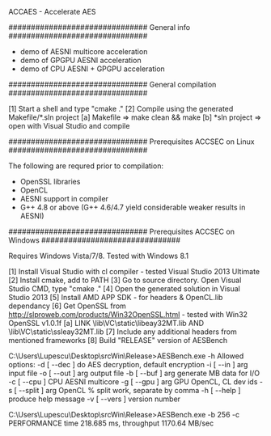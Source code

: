 ACCAES - Accelerate AES

###############################
General info
###############################

- demo of AESNI multicore acceleration
- demo of GPGPU AESNI acceleration
- demo of CPU AESNI + GPGPU acceleration

###############################
General compilation
###############################

[1] Start a shell and type "cmake ."
[2] Compile using the generated Makefile/*.sln project
	[a] Makefile => make clean && make
	[b] *sln project => open with Visual Studio and compile

###############################
Prerequisites ACCSEC on Linux
###############################

The following are requred prior to compilation:
- OpenSSL libraries
- OpenCL 
- AESNI support in compiler
- G++ 4.8 or above (G++ 4.6/4.7 yield considerable weaker results in AESNI)

###############################
Prerequisites ACCSEC on Windows
###############################

Requires Windows Vista/7/8. Tested with Windows 8.1

[1] Install Visual Studio with cl compiler - tested Visual Studio 2013 Ultimate
[2] Install cmake, add to PATH
[3] Go to source directory. Open Visual Studio CMD, type "cmake ."
[4] Open the generated solution in Visual Studio 2013
[5] Install AMD APP SDK - for headers & OpenCL.lib dependancy
[6] Get OpenSSL from http://slproweb.com/products/Win32OpenSSL.html - tested with Win32 OpenSSL v1.0.1f
	[a] LINK \lib\VC\static\libeay32MT.lib AND \lib\VC\static\ssleay32MT.lib
[7] Include any additional headers from mentioned frameworks
[8] Build "RELEASE" version of AESBench


C:\Users\Lupescu\Desktop\srcWin\Release>AESBench.exe -h
Allowed options:
  -d [ --dec ]          do AES decryption, default encryption
  -i [ --in ] arg       input file
  -o [ --out ] arg      output file
  -b [ --buf ] arg      generate MB data for I/O
  -c [ --cpu ]          CPU AESNI multicore
  -g [ --gpu ] arg      GPU OpenCL, CL dev ids
  -s [ --split ] arg    OpenCL % split work, separate by comma
  -h [ --help ]         produce help message
  -v [ --vers ]         version number

C:\Users\Lupescu\Desktop\srcWin\Release>AESBench.exe -b 256 -c
PERFORMANCE time 218.685 ms, throughput 1170.64 MB/sec
